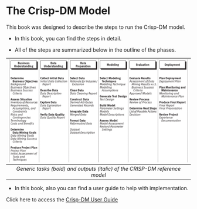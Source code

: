 # The Crisp-DM Model

This book was designed to describe the steps to run the Crisp-DM model.

- In this book, you can find the steps in detail.

- All of the steps are summarized below in the outline of the phases.


| ![generic_steps_crispdm.png](/images/generic_steps_crispdm.png) | 
|:--:| 
| *Generic tasks (bold) and outputs (italic) of the CRISP-DM reference model* |

- In this book, also you can find a user guide to help with implementation.

Click here to access the [Crisp-DM User Guide](https://github.com/almirgouvea/The-Crisp-DM-Methodology/blob/main/The_CRISP_DM_user_guide.pdf)
